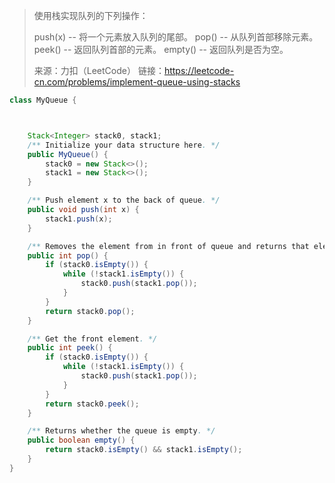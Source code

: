 > 使用栈实现队列的下列操作：
>
> push(x) -- 将一个元素放入队列的尾部。
> pop() -- 从队列首部移除元素。
> peek() -- 返回队列首部的元素。
> empty() -- 返回队列是否为空。
>
> 来源：力扣（LeetCode）
> 链接：https://leetcode-cn.com/problems/implement-queue-using-stacks

```java
class MyQueue {



    Stack<Integer> stack0, stack1;
    /** Initialize your data structure here. */
    public MyQueue() {
        stack0 = new Stack<>();
        stack1 = new Stack<>();
    }

    /** Push element x to the back of queue. */
    public void push(int x) {
        stack1.push(x);
    }

    /** Removes the element from in front of queue and returns that element. */
    public int pop() {
        if (stack0.isEmpty()) {
            while (!stack1.isEmpty()) {
                stack0.push(stack1.pop());
            }
        }
        return stack0.pop();
    }

    /** Get the front element. */
    public int peek() {
        if (stack0.isEmpty()) {
            while (!stack1.isEmpty()) {
                stack0.push(stack1.pop());
            }
        }
        return stack0.peek();
    }

    /** Returns whether the queue is empty. */
    public boolean empty() {
        return stack0.isEmpty() && stack1.isEmpty();
    }
}
```

